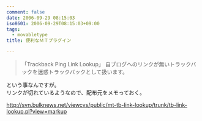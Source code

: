 ```yaml
---
comment: false
date: 2006-09-29 08:15:03
iso8601: 2006-09-29T08:15:03+09:00
tags:
  - movabletype
title: 便利なＭＴプラグイン

---
```


<div class="entry-body">
  <blockquote>「Trackback Ping Link Lookup」
    自ブログへのリンクが無いトラックバックを迷惑トラックバックとして扱います。 </blockquote>

  <p>という事なんですが。<br />
    リンクが切れているようなので、配布元をメモっておく。</p>

  <p><a href="http://svn.bulknews.net/viewcvs/public/mt-tb-link-lookup/trunk/tb-link-lookup.pl?view=markup">http://svn.bulknews.net/viewcvs/public/mt-tb-link-lookup/trunk/tb-link-lookup.pl?view=markup</a></p>
</div>
